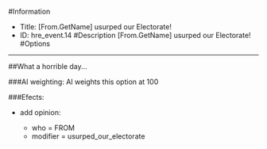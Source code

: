 #Information
 - Title: [From.GetName] usurped our Electorate!
 - ID: hre_event.14
#Description
[From.GetName] usurped our Electorate!
#Options

___
##What a horrible day...

###AI weighting:
AI weights this option at 100


###Efects:<ul><li>add opinion:</li><ul><li>who = FROM</li><li>modifier = usurped_our_electorate</li></ul></ul>
